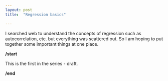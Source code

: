 ```yaml
---
layout: post
title:  "Regression basics"

---
```


I searched web to understand the concepts of regression such as autocorrelation, etc. but everything was scattered out. So I am hoping to put together some important things at one place. 

**/start**

This is the first in the series - draft.

**/end**
